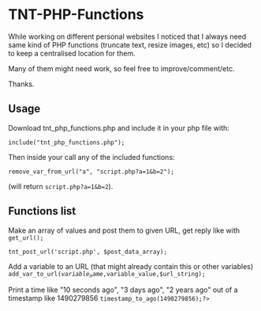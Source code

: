 # TNT-PHP-Functions

While working on different personal websites I noticed that I always need same kind of PHP functions (truncate text, resize images, etc) so I decided to keep a centralised location for them.

Many of them might need work, so feel free to improve/comment/etc.

Thanks. 

<h2>Usage</h2>

Download tnt_php_functions.php and include it in your php file with:

<code>include("tnt_php_functions.php");</code>

Then inside your call any of the included functions:

<code>remove_var_from_url("a", "script.php?a=1&b=2");</code>

(will return `script.php?a=1&b=2`).

<h2>Functions list</h2>

Make an array of values and post them to given URL, get reply like with <code>get_url();</code>

<code>tnt_post_url('script.php', $post_data_array);</code>

Add a variable to an URL (that might already contain this or other variables)
<code>add_var_to_url($variable_name,$variable_value,$url_string);</code>

Print a time like "10 seconds ago", "3 days ago", "2 years ago" out of a timestamp like 1490279856
<code>timestamp_to_ago(1490279856);?></code>


